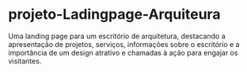 # projeto-Ladingpage-Arquiteura
Uma landing page para um escritório de arquitetura, destacando a apresentação de projetos, serviços, informações sobre o escritório e a importância de um design atrativo e chamadas à ação para engajar os visitantes.
